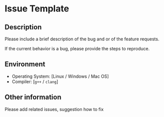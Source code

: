 # Issue Template

## Description

Please include a brief description of the bug and or of the feature requests.

If the current behavior is a bug, please provide the steps to reproduce.

## Environment
* Operating System: [Linux / Windows / Mac OS]
* Compiler: [`g++` / `clang`]

## Other information

Please add related issues, suggestion how to fix
